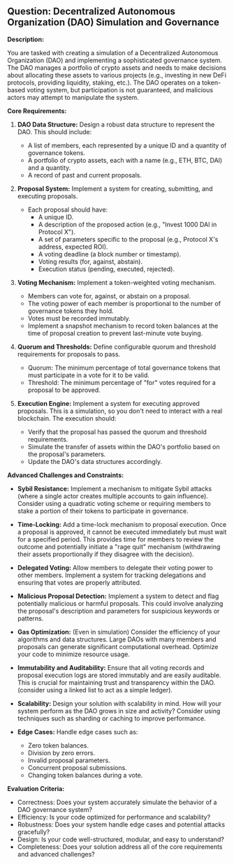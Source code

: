 ## Question: Decentralized Autonomous Organization (DAO) Simulation and Governance

**Description:**

You are tasked with creating a simulation of a Decentralized Autonomous Organization (DAO) and implementing a sophisticated governance system. The DAO manages a portfolio of crypto assets and needs to make decisions about allocating these assets to various projects (e.g., investing in new DeFi protocols, providing liquidity, staking, etc.). The DAO operates on a token-based voting system, but participation is not guaranteed, and malicious actors may attempt to manipulate the system.

**Core Requirements:**

1.  **DAO Data Structure:** Design a robust data structure to represent the DAO. This should include:
    *   A list of members, each represented by a unique ID and a quantity of governance tokens.
    *   A portfolio of crypto assets, each with a name (e.g., ETH, BTC, DAI) and a quantity.
    *   A record of past and current proposals.

2.  **Proposal System:** Implement a system for creating, submitting, and executing proposals.
    *   Each proposal should have:
        *   A unique ID.
        *   A description of the proposed action (e.g., "Invest 1000 DAI in Protocol X").
        *   A set of parameters specific to the proposal (e.g., Protocol X's address, expected ROI).
        *   A voting deadline (a block number or timestamp).
        *   Voting results (for, against, abstain).
        *   Execution status (pending, executed, rejected).

3.  **Voting Mechanism:** Implement a token-weighted voting mechanism.
    *   Members can vote for, against, or abstain on a proposal.
    *   The voting power of each member is proportional to the number of governance tokens they hold.
    *   Votes must be recorded immutably.
    *   Implement a snapshot mechanism to record token balances at the time of proposal creation to prevent last-minute vote buying.

4.  **Quorum and Thresholds:** Define configurable quorum and threshold requirements for proposals to pass.
    *   Quorum: The minimum percentage of total governance tokens that must participate in a vote for it to be valid.
    *   Threshold: The minimum percentage of "for" votes required for a proposal to be approved.

5.  **Execution Engine:** Implement a system for executing approved proposals. This is a simulation, so you don't need to interact with a real blockchain. The execution should:
    *   Verify that the proposal has passed the quorum and threshold requirements.
    *   Simulate the transfer of assets within the DAO's portfolio based on the proposal's parameters.
    *   Update the DAO's data structures accordingly.

**Advanced Challenges and Constraints:**

*   **Sybil Resistance:** Implement a mechanism to mitigate Sybil attacks (where a single actor creates multiple accounts to gain influence). Consider using a quadratic voting scheme or requiring members to stake a portion of their tokens to participate in governance.

*   **Time-Locking:** Add a time-lock mechanism to proposal execution. Once a proposal is approved, it cannot be executed immediately but must wait for a specified period. This provides time for members to review the outcome and potentially initiate a "rage quit" mechanism (withdrawing their assets proportionally if they disagree with the decision).

*   **Delegated Voting:** Allow members to delegate their voting power to other members. Implement a system for tracking delegations and ensuring that votes are properly attributed.

*   **Malicious Proposal Detection:** Implement a system to detect and flag potentially malicious or harmful proposals. This could involve analyzing the proposal's description and parameters for suspicious keywords or patterns.

*   **Gas Optimization:** (Even in simulation) Consider the efficiency of your algorithms and data structures. Large DAOs with many members and proposals can generate significant computational overhead. Optimize your code to minimize resource usage.

*   **Immutability and Auditability:** Ensure that all voting records and proposal execution logs are stored immutably and are easily auditable. This is crucial for maintaining trust and transparency within the DAO. (consider using a linked list to act as a simple ledger).

*   **Scalability:** Design your solution with scalability in mind. How will your system perform as the DAO grows in size and activity? Consider using techniques such as sharding or caching to improve performance.

*   **Edge Cases:** Handle edge cases such as:
    *   Zero token balances.
    *   Division by zero errors.
    *   Invalid proposal parameters.
    *   Concurrent proposal submissions.
    *   Changing token balances during a vote.

**Evaluation Criteria:**

*   Correctness: Does your system accurately simulate the behavior of a DAO governance system?
*   Efficiency: Is your code optimized for performance and scalability?
*   Robustness: Does your system handle edge cases and potential attacks gracefully?
*   Design: Is your code well-structured, modular, and easy to understand?
*   Completeness: Does your solution address all of the core requirements and advanced challenges?
